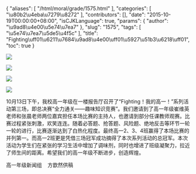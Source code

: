 {
    "aliases": [
        "/html/moral/grade/1575.html"
    ],
    "categories": [
        "\u80b2\u4eba\u7279\u8272"
    ],
    "contributors": [],
    "date": "2015-10-19T00:00:00+08:00",
    "isCJKLanguage": true,
    "params": {
        "author": "\u9ad8\u4e00\u5e74\u7ea7"
    },
    "slug": "1575",
    "tags": [
        "\u5e74\u7ea7\u5de5\u4f5c"
    ],
    "title": "Fighting\uff01\u6211\u7684\u9ad8\u4e00\uff01\u5927\u51b3\u6218\uff01",
    "toc": true
}

![](http://www.tfls.cn/images/151019/7-151019132I2520.jpg)




![](https://cdn.tfls.online/mirror/full/12aaed1a015759fbc0f0fdefb3b0c53dfaffd1f4.jpg)




![](https://cdn.tfls.online/mirror/full/be481cd7cb7a948843def0f8708846f68defe714.jpg)




![](https://cdn.tfls.online/mirror/full/0cfd00d6000fd2eb46c12fd3bb568148c4fe29d1.jpg)




  





  










10月13日下午，我校高一年级在一楼报告厅召开了“Fighting！我的高一！”系列活动第三场，即总决赛“全力通关——趣味知识竞赛”。我们邀请到了高一年级崔维英老师和张晨老师两位嘉宾担任本场比赛的主持人，也邀请到部分任课教师观赛。比赛过程紧张刺激，欢笑连连。随着必答题、抢答题、风险题、绝地反击等环节一轮一轮的进行，比赛逐渐达到了白热化程度。最终高一2、3、4班赢得了本场比赛的并列第一。而高一2班更是凭借三场冠军成功摘得了本次系列活动的总冠军。本次活动为学生们在紧张的学习生活中增加了调味剂，同时也增进了班级凝聚力，拉近了师生间的距离。希望我们的高一年级不断进步，创造辉煌。














高一年级新闻组    方歆然供稿




  





  



